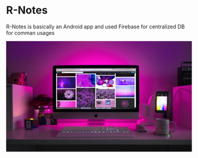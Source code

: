 # R-Notes
R-Notes is basically an Android app and used Firebase for centralized DB for comman usages

<img width="100%" height = "300px" src="https://raw.githubusercontent.com/pranitrathod/R-Notes/main/pexels-photo-1779487.jpeg" alt="cover" />
